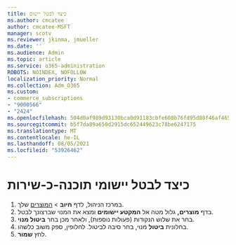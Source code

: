 ```yaml
---
title: כיצד לבטל יישום
ms.author: cmcatee
author: cmcatee-MSFT
manager: scotv
ms.reviewer: jkinma, jmueller
ms.date: ''
ms.audience: Admin
ms.topic: article
ms.service: o365-administration
ROBOTS: NOINDEX, NOFOLLOW
localization_priority: Normal
ms.collection: Adm_O365
ms.custom:
- commerce_subscriptions
- "9000566"
- "2424"
ms.openlocfilehash: 504d0af989d93130bca0d91183cbfe608b76fd95d88f46af465e87cff1f052df
ms.sourcegitcommit: b5f7da89a650d2915dc652449623c78be6247175
ms.translationtype: MT
ms.contentlocale: he-IL
ms.lasthandoff: 08/05/2021
ms.locfileid: "53926462"
---
```

# <a name="how-to-cancel-software-as-a-service-apps"></a>כיצד לבטל יישומי תוכנה-כ-שירות

1. במרכז הניהול, לדף **חיוב**  >  [המוצרים](https://go.microsoft.com/fwlink/p/?linkid=842054) שלך.
2. בדף **מוצרים,** גלול מטה אל **המקטע יישומים** ומצא את המנוי שברצונך לבטל. 
3. בחר את שלוש הנקודות (פעולות נוספות), ולאחר מכן בחר **ביטול מנוי**.
4. בחלונית **ביטול** מנוי, בחר סיבה לביטול. לחלופין, ספק משוב כלשהו.
5. לחץ **שמור**.